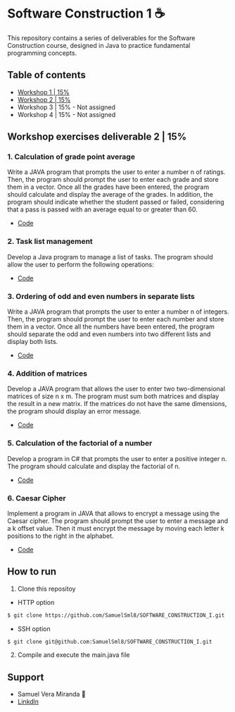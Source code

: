 # Software Construction 1 ☕

This repository contains a series of deliverables for the Software Construction course, designed in Java to practice fundamental programming concepts.

## Table of contents
- [Workshop 1 | 15%](https://github.com/SamuelSml8/SOFTWARE_CONSTRUCTION_I/tree/ws-1/src/workshop_1)
- [Workshop 2 | 15%](https://github.com/SamuelSml8/SOFTWARE_CONSTRUCTION_I/tree/ws-2/src/workshop_2)
- Workshop 3 | 15% - Not assigned
- Workshop 4 | 15% - Not assigned

## Workshop exercises deliverable 2 | 15%

### 1. Calculation of grade point average

Write a JAVA program that prompts the user to enter a number n of ratings. Then, the program should prompt the user to enter each grade and store them in a vector. Once all the grades have been entered, the program should calculate and display the average of the grades. In addition, the program should indicate whether the student passed or failed, considering that a pass is passed with an average equal to or greater than 60.
- [Code](https://github.com/SamuelSml8/SOFTWARE_CONSTRUCTION_I/blob/ws-2/src/workshop_2/GradeAverage.java)

### 2. Task list management

Develop a Java program to manage a list of tasks. The program should allow the user to perform the following operations:

- [Code](https://github.com/SamuelSml8/SOFTWARE_CONSTRUCTION_I/blob/ws-2/src/workshop_2/TaskManagement.java)

### 3. Ordering of odd and even numbers in separate lists

Write a JAVA program that prompts the user to enter a number n of integers. Then, the program should prompt the user to enter each number and store them in a vector. Once all the numbers have been entered, the program should separate the odd and even numbers into two different lists and display both lists.
- [Code](https://github.com/SamuelSml8/SOFTWARE_CONSTRUCTION_I/blob/ws-2/src/workshop_2/OrderingNumbers.java)

### 4. Addition of matrices

Develop a JAVA program that allows the user to enter two two-dimensional matrices of size n x m. The program must sum both matrices and display the result in a new matrix. If the matrices do not have the same dimensions, the program should display an error message.
- [Code](https://github.com/SamuelSml8/SOFTWARE_CONSTRUCTION_I/blob/ws-2/src/workshop_2/MatrixAddition.java)

### 5. Calculation of the factorial of a number

Develop a program in C# that prompts the user to enter a positive integer n. The program should calculate and display the factorial of n.
- [Code](https://github.com/SamuelSml8/SOFTWARE_CONSTRUCTION_I/blob/ws-2/src/workshop_2/FactorialNumber.java)

### 6. Caesar Cipher

Implement a program in JAVA that allows to encrypt a message using the Caesar cipher. The program should prompt the user to enter a message and a k offset value. Then it must encrypt the message by moving each letter k positions to the right in the alphabet.
- [Code](https://github.com/SamuelSml8/SOFTWARE_CONSTRUCTION_I/blob/ws-2/src/workshop_2/CaesarCipher.java)

## How to run

1. Clone this repositoy

- HTTP option
```bash
$ git clone https://github.com/SamuelSml8/SOFTWARE_CONSTRUCTION_I.git
```

- SSH option
```bash
$ git clone git@github.com:SamuelSml8/SOFTWARE_CONSTRUCTION_I.git
```

2. Compile and execute the main.java file

## Support

- Samuel Vera Miranda 🚀
- [Linkdln](www.linkedin.com/in/samuelsml)
